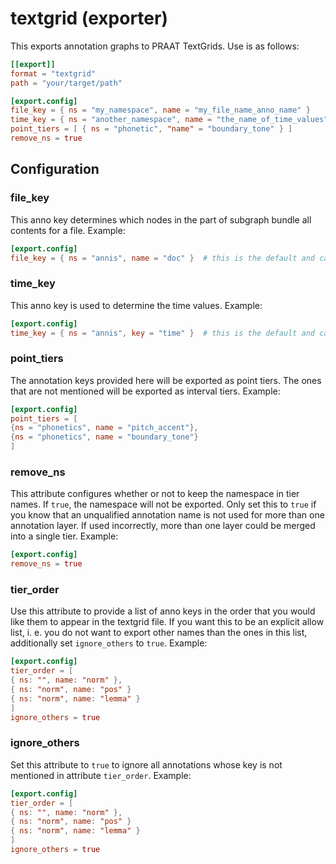 # textgrid (exporter)

This exports annotation graphs to PRAAT TextGrids. Use is as follows:
```toml
[[export]]
format = "textgrid"
path = "your/target/path"

[export.config]
file_key = { ns = "my_namespace", name = "my_file_name_anno_name" }
time_key = { ns = "another_namespace", name = "the_name_of_time_values" }
point_tiers = [ { ns = "phonetic", "name" = "boundary_tone" } ]
remove_ns = true

```

## Configuration

###  file_key

This anno key determines which nodes in the part of subgraph bundle all contents for a file.
Example:
```toml
[export.config]
file_key = { ns = "annis", name = "doc" }  # this is the default and can be omitted
``````

###  time_key

This anno key is used to determine the time values.
Example:
```toml
[export.config]
time_key = { ns = "annis", key = "time" }  # this is the default and can be omitted
```

###  point_tiers

The annotation keys provided here will be exported as point tiers. The ones that are not mentioned will be exported as interval tiers.
Example:
```toml
[export.config]
point_tiers = [
{ns = "phonetics", name = "pitch_accent"},
{ns = "phonetics", name = "boundary_tone"}
]
```

###  remove_ns

This attribute configures whether or not to keep the namespace in tier names. If `true`, the namespace will not be exported.
Only set this to `true` if you know that an unqualified annotation name is not used for more than one annotation layer.
If used incorrectly, more than one layer could be merged into a single tier.
Example:
```toml
[export.config]
remove_ns = true
```

###  tier_order

Use this attribute to provide a list of anno keys in the order that you would like them to appear in the textgrid file.
If you want this to be an explicit allow list, i. e. you do not want to export other names than the ones in this list,
additionally set `ignore_others` to `true`.
Example:
```toml
[export.config]
tier_order = [
{ ns: "", name: "norm" },
{ ns: "norm", name: "pos" }
{ ns: "norm", name: "lemma" }
]
ignore_others = true
```

###  ignore_others

Set this attribute to `true` to ignore all annotations whose key is not mentioned in attribute `tier_order`.
Example:
```toml
[export.config]
tier_order = [
{ ns: "", name: "norm" },
{ ns: "norm", name: "pos" }
{ ns: "norm", name: "lemma" }
]
ignore_others = true
```

